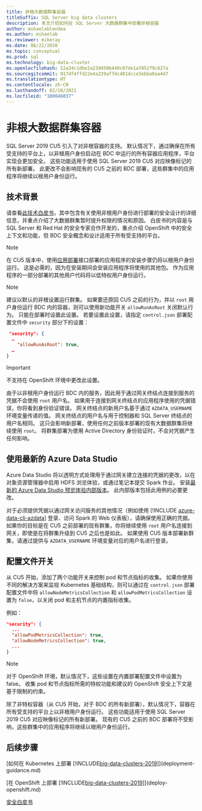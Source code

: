 ```yaml
---
title: 非根大数据群集容器
titleSuffix: SQL Server big data clusters
description: 本文介绍如何在 SQL Server 大数据群集中部署非根容器
author: mihaelablendea
ms.author: mihaelab
ms.reviewer: mikeray
ms.date: 06/22/2020
ms.topic: conceptual
ms.prod: sql
ms.technology: big-data-cluster
ms.openlocfilehash: 52a24c1dbe2a239450b440c07de1a7852f9c627a
ms.sourcegitcommit: 917df4ffd22e4a229af7dc481dcce3ebba0aa4d7
ms.translationtype: HT
ms.contentlocale: zh-CN
ms.lasthandoff: 02/10/2021
ms.locfileid: "100046037"
---
```

# <a name="non-root-big-data-clusters-containers"></a>非根大数据群集容器

SQL Server 2019 CU5 引入了对非根容器的支持。 默认情况下，通过确保在所有受支持的平台上，以非根用户身份启动在 BDC 中运行的所有容器应用程序，平台实现会更加安全。 这些功能适用于使用 SQL Server 2019 CU5 对应映像标记的所有新部署。 此更改不会影响现有的 CU5 之前的 BDC 部署，这些群集中的应用程序将继续以根用户身份运行。 

## <a name="technical-background"></a>技术背景

请查看[此技术白皮书](https://aka.ms/sql-bdc-openshift-security)，其中包含有关使用非根用户身份进行部署的安全设计的详细信息，并重点介绍了大数据群集暂时提升权限的情况和原因。 白皮书的内容是与 SQL Server 和 Red Hat 的安全专家合作开发的，重点介绍 OpenShift 中的安全上下文和功能，但 BDC 安全概念和设计适用于所有受支持的平台。

> [!NOTE]
> 在 CU5 版本中，使用[应用部署](concept-application-deployment.md)接口部署的应用程序的安装步骤仍将以根用户身份运行。 这是必需的，因为在安装期间会安装应用程序将使用的其他包。 作为应用程序的一部分部署的其他用户代码将以低特权用户身份运行。 

> [!NOTE]
> 建议以默认的非根设置运行群集。 如果要还原回 CU5 之前的行为，并以 `root` 用户身份运行 BDC 内的容器，则可以使用新功能开关 `allowRunAsRoot` 关闭默认行为。 只能在部署时设置此设置。 若要设置此设置，请指定 `control.json` 部署配置文件中 `security` 部分下的设置：

```json
 "security": {
  …
    "allowRunAsRoot": true,
  …
}
```

> [!IMPORTANT]
> 不支持在 OpenShift 环境中更改此设置。

由于以非根用户身份运行 BDC 内的服务，因此用于通过网关终结点连接到服务的凭据不会使用 `root` 用户名。 如果用于连接到网关终结点的应用程序使用的凭据错误，你将看到身份验证错误。 网关终结点的新用户名基于通过 `AZDATA_USERNAME` 环境变量传递的值。 网关终结点的用户名与用于控制器和 SQL Server 终结点的用户名相同。 这只会影响新部署，使用任何之前版本部署的现有大数据群集将继续使用 `root`。 将群集部署为使用 Active Directory 身份验证时，不会对凭据产生任何影响。 

## <a name="use-the-latest-azure-data-studio"></a>使用最新的 Azure Data Studio

Azure Data Studio 将以透明方式处理用于通过网关建立连接的凭据的更改，以在对象资源管理器中启用 HDFS 浏览体验，或通过笔记本提交 Spark 作业。 安装[最新的 Azure Data Studio 预览体验内部版本](../azure-data-studio/download-azure-data-studio.md#download-insiders-build-of-azure-data-studio)。 此内部版本包括此用例的必要更改。

对于必须提供凭据以通过网关访问服务的其他情况（例如使用 [!INCLUDE [azure-data-cli-azdata](../includes/azure-data-cli-azdata.md)] 登录、访问 Spark 的 Web 仪表板），请确保使用正确的凭据。 如果你的目标是在 CU5 之前部署的现有群集，你将继续使用 `root` 用户名连接到网关，即使是在将群集升级到 CU5 之后也是如此。 如果使用 CU5 版本部署新群集，请通过提供与 `AZDATA_USERNAME` 环境变量对应的用户名进行登录。

## <a name="configuration-file-switches"></a>配置文件开关

从 CU5 开始，添加了两个功能开关来控制 pod 和节点指标的收集。 如果你使用不同的解决方案来监视 Kubernetes 基础结构，则可以通过在 `control.json` 部署配置文件中将 `allowNodeMetricsCollection` 和 `allowPodMetricsCollection` 设置为 `false`，以关闭 pod 和主机节点的内置指标收集。 

例如： 

```json
"security": {
  ...
  "allowPodMetricsCollection": true,
  "allowNodeMetricsCollection": true,
  ...
}
```

> [!NOTE]
> 对于 OpenShift 环境，默认情况下，这些设置在内置部署配置文件中设置为 false。 收集 pod 和节点指标所需的特权功能和建议的 OpenShift 安全上下文是基于限制的约束。

除了非特权容器（从 CU5 开始，对于 BDC 的所有新部署），默认情况下，容器在所有受支持的平台上以非根用户身份运行。 这些功能适用于使用 SQL Server 2019 CU5 对应映像标记的所有新部署。 现有的 CU5 之前的 BDC 部署将不受影响，这些群集中的应用程序将继续以根用户身份运行。

## <a name="next-steps"></a>后续步骤
[如何在 Kubernetes 上部署 [!INCLUDE[big-data-clusters-2019](../includes/ssbigdataclusters-ss-nover.md)]](deployment-guidance.md)

[在 OpenShift 上部署 [!INCLUDE[big-data-clusters-2019](../includes/ssbigdataclusters-ss-nover.md)]](deploy-openshift.md)

[安全白皮书](https://aka.ms/sql-bdc-openshift-security)
